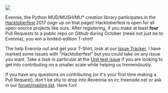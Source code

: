 [![](https://assets.digitalocean.com/ghost/2017/09/Hacktoberfest17-Blog-01.png)](https://assets.digitalocean.com/ghost/2017/09/Hacktoberfest17-Blog-01.png)

Evennia, the Python MUD/MUSH/MU* creation library participates in the [Hacktoberfest](https://hacktoberfest.digitalocean.com/) 2017 (sign up on that page)! Hacktoberfest is open for all open-source projects like ours. After registering, if you make at least **four** Pull Requests to a public repo on Github during October (need not just be to Evennia), you win a limited-edition T-shirt!  
  
The help Evennia out and get your T-Shirt, look at our [Issue Tracker](https://github.com/evennia/evennia/issues). I have marked some issues with "Hacktoberfest" but you could take on any issue you want. Take a look in particular at the [Unit test issue](https://github.com/evennia/evennia/issues/1458) if you are looking to get into contributing on a smaller scale while helping us tremendously.  
  
If you have any questions on contributing (or it's your first time making a Pull Request), don't be shy to drop into #evennia on irc.freenode.net or ask in our [forum/mailing list](https://groups.google.com/forum/#%21forum/evennia). Have fun!